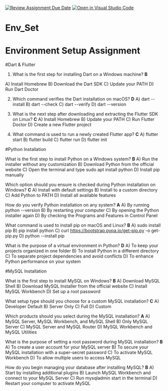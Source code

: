 [![Review Assignment Due Date](https://classroom.github.com/assets/deadline-readme-button-22041afd0340ce965d47ae6ef1cefeee28c7c493a6346c4f15d667ab976d596c.svg)](https://classroom.github.com/a/vnsr1XuU)
[![Open in Visual Studio Code](https://classroom.github.com/assets/open-in-vscode-2e0aaae1b6195c2367325f4f02e2d04e9abb55f0b24a779b69b11b9e10269abc.svg)](https://classroom.github.com/online_ide?assignment_repo_id=17215820&assignment_repo_type=AssignmentRepo)
# Env_Set

# Environment Setup Assignment

#Dart & Flutter

1. What is the first step for installing Dart on a Windows machine?
**B**

A) Install Homebrew
B) Download the Dart SDK
C) Update your PATH
D) Run Dart Doctor


2. Which command verifies the Dart installation on macOS?
**D**
A) dart --install
B) dart --check
C) dart --verify
D) dart --version


3. What is the next step after downloading and extracting the Flutter SDK on Linux?
**C**
A) Install Homebrew
B) Update your PATH
C) Run Flutter Doctor
D) Create a new Flutter project


4. What command is used to run a newly created Flutter app?
**C**
A) flutter start
B) flutter build
C) flutter run
D) flutter init


#Python Installation

What is the first step to install Python on a Windows system?
**B**
A) Run the installer without any customization
B) Download Python from the official website
C) Open the terminal and type sudo apt install python
D) Install pip manually

Which option should you ensure is checked during Python installation on Windows?
**C**
A) Install with default settings
B) Install to a custom directory
C) Add Python to PATH
D) Install all available features

How do you verify Python installation on any system?
**A**
A) By running python --version
B) By restarting your computer
C) By opening the Python installer again
D) By checking the Programs and Features in Control Panel

What command is used to install pip on macOS and Linux?
**B**
A) sudo install pip
B) pip install python
C) curl https://bootstrap.pypa.io/get-pip.py -o get-pip.py
D) python --install pip

What is the purpose of a virtual environment in Python?
**D**
A) To keep your projects organized in one folder
B) To install Python in a different directory
C) To separate project dependencies and avoid conflicts
D) To enhance Python performance on your system

#MySQL Installation

What is the first step to install MySQL on Windows?
**B**
A) Download MySQL Shell
B) Download MySQL Installer from the official website
C) Install MySQL Workbench
D) Set up a root password

What setup type should you choose for a custom MySQL installation?
**C**
A) Developer Default
B) Server Only
C) Full
D) Custom

Which products should you select during the MySQL installation?
**A**
A) MySQL Server, MySQL Workbench, and MySQL Shell
B) Only MySQL Server
C) MySQL Server and MySQL Router
D) MySQL Workbench and MySQL Utilities

What is the purpose of setting a root password during MySQL installation?
**B**
A) To create a user account for your MySQL server
B) To secure your MySQL installation with a super-secret password
C) To activate MySQL Workbench
D) To allow multiple users to access MySQL

How do you begin managing your database after installing MySQL?
**B**
A) Start by installing additional plugins
B) Launch MySQL Workbench and connect to your MySQL Server
C) Run mysqladmin start in the terminal
D) Restart your computer to activate MySQL
